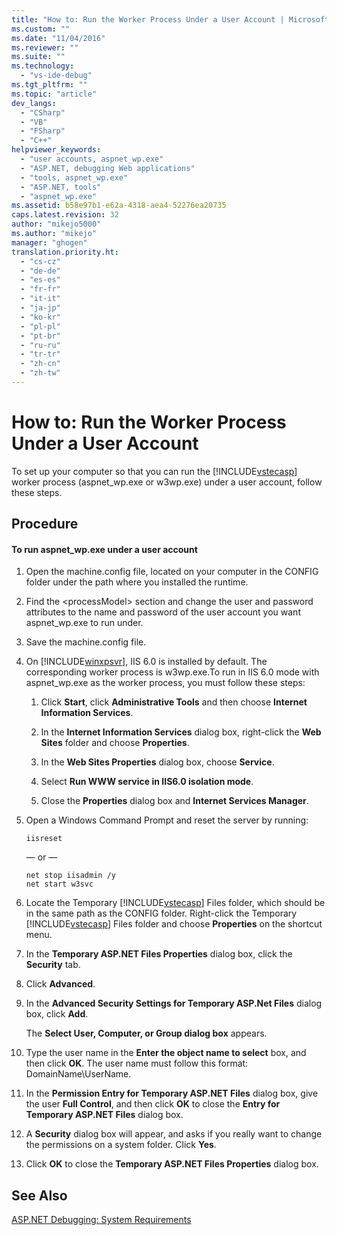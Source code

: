 ```yaml
---
title: "How to: Run the Worker Process Under a User Account | Microsoft Docs"
ms.custom: ""
ms.date: "11/04/2016"
ms.reviewer: ""
ms.suite: ""
ms.technology: 
  - "vs-ide-debug"
ms.tgt_pltfrm: ""
ms.topic: "article"
dev_langs: 
  - "CSharp"
  - "VB"
  - "FSharp"
  - "C++"
helpviewer_keywords: 
  - "user accounts, aspnet_wp.exe"
  - "ASP.NET, debugging Web applications"
  - "tools, aspnet_wp.exe"
  - "ASP.NET, tools"
  - "aspnet_wp.exe"
ms.assetid: b58e97b1-e62a-4318-aea4-52276ea20735
caps.latest.revision: 32
author: "mikejo5000"
ms.author: "mikejo"
manager: "ghogen"
translation.priority.ht: 
  - "cs-cz"
  - "de-de"
  - "es-es"
  - "fr-fr"
  - "it-it"
  - "ja-jp"
  - "ko-kr"
  - "pl-pl"
  - "pt-br"
  - "ru-ru"
  - "tr-tr"
  - "zh-cn"
  - "zh-tw"
---
```

# How to: Run the Worker Process Under a User Account
To set up your computer so that you can run the [!INCLUDE[vstecasp](../code-quality/includes/vstecasp_md.md)] worker process (aspnet_wp.exe or w3wp.exe) under a user account, follow these steps.  
  
## Procedure  
  
#### To run aspnet_wp.exe under a user account  
  
1.  Open the machine.config file, located on your computer in the CONFIG folder under the path where you installed the runtime.  
  
2.  Find the &lt;processModel&gt; section and change the user and password attributes to the name and password of the user account you want aspnet_wp.exe to run under.  
  
3.  Save the machine.config file.  
  
4.  On [!INCLUDE[winxpsvr](../debugger/includes/winxpsvr_md.md)], IIS 6.0 is installed by default. The corresponding worker process is w3wp.exe.To run in IIS 6.0 mode with aspnet_wp.exe as the worker process, you must follow these steps:  
  
    1.  Click **Start**, click **Administrative Tools** and then choose **Internet Information Services**.  
  
    2.  In the **Internet Information Services** dialog box, right-click the **Web Sites** folder and choose **Properties**.  
  
    3.  In the **Web Sites Properties** dialog box, choose **Service**.  
  
    4.  Select **Run WWW service in IIS6.0 isolation mode**.  
  
    5.  Close the **Properties** dialog box and **Internet Services Manager**.  
  
5.  Open a Windows Command Prompt and reset the server by running:  
  
    ```  
    iisreset  
    ```  
    — or —  
  
    ```  
    net stop iisadmin /y  
    net start w3svc  
    ```  
  
6.  Locate the Temporary [!INCLUDE[vstecasp](../code-quality/includes/vstecasp_md.md)] Files folder, which should be in the same path as the CONFIG folder. Right-click the Temporary [!INCLUDE[vstecasp](../code-quality/includes/vstecasp_md.md)] Files folder and choose **Properties** on the shortcut menu.  
  
7.  In the **Temporary ASP.NET Files Properties** dialog box, click the **Security** tab.  
  
8.  Click **Advanced**.  
  
9. In the **Advanced Security Settings for Temporary ASP.Net Files** dialog box, click **Add**.  
  
    The **Select User, Computer, or Group dialog box** appears.  
  
10. Type the user name in the **Enter the object name to select** box, and then click **OK**. The user name must follow this format: DomainName\UserName.  
  
11. In the **Permission Entry for Temporary ASP.NET Files** dialog box, give the user **Full Control**, and then click **OK** to close the **Entry for Temporary ASP.NET Files** dialog box.  
  
12. A **Security** dialog box will appear, and asks if you really want to change the permissions on a system folder. Click **Yes**.  
  
13. Click **OK** to close the **Temporary ASP.NET Files Properties** dialog box.  
  
## See Also  
[ASP.NET Debugging: System Requirements](../debugger/aspnet-debugging-system-requirements.md)  
  
